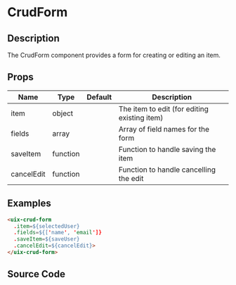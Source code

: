 # CrudForm

## Description
The CrudForm component provides a form for creating or editing an item.

## Props
| Name      | Type       | Default | Description                                      |
|-----------|------------|---------|--------------------------------------------------|
| item      | object     |         | The item to edit (for editing existing item)     |
| fields    | array      |         | Array of field names for the form                |
| saveItem  | function   |         | Function to handle saving the item               |
| cancelEdit| function   |         | Function to handle cancelling the edit           |

## Examples
```html
<uix-crud-form
  .item=${selectedUser}
  .fields=${['name', 'email']}
  .saveItem=${saveUser}
  .cancelEdit=${cancelEdit}>
</uix-crud-form>
```

## Source Code
